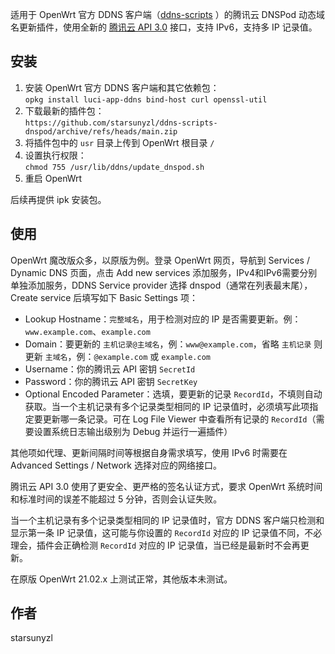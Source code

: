 适用于 OpenWrt 官方 DDNS 客户端（[ddns-scripts](https://openwrt.org/docs/guide-user/base-system/ddns) ）的腾讯云 DNSPod 动态域名更新插件，使用全新的 [腾讯云 API 3.0](https://cloud.tencent.com/document/api/1427/56193) 接口，支持 IPv6，支持多 IP 记录值。

## 安装

1. 安装 OpenWrt 官方 DDNS 客户端和其它依赖包：  
`opkg install luci-app-ddns bind-host curl openssl-util`
2. 下载最新的插件包：  
`https://github.com/starsunyzl/ddns-scripts-dnspod/archive/refs/heads/main.zip`
3. 将插件包中的 `usr` 目录上传到 OpenWrt 根目录 `/`
4. 设置执行权限：  
`chmod 755 /usr/lib/ddns/update_dnspod.sh`
5. 重启 OpenWrt

后续再提供 ipk 安装包。

## 使用

OpenWrt 魔改版众多，以原版为例。登录 OpenWrt 网页，导航到 Services / Dynamic DNS 页面，点击 Add new services 添加服务，IPv4和IPv6需要分别单独添加服务，DDNS Service provider 选择 dnspod（通常在列表最末尾），Create service 后填写如下 Basic Settings 项：

- Lookup Hostname：`完整域名`，用于检测对应的 IP 是否需要更新。例：`www.example.com`、`example.com`
- Domain：要更新的 `主机记录@主域名`，例：`www@example.com`，省略 `主机记录` 则更新 `主域名`，例：`@example.com` 或 `example.com`
- Username：你的腾讯云 API 密钥 `SecretId`
- Password：你的腾讯云 API 密钥 `SecretKey`
- Optional Encoded Parameter：选填，要更新的记录 `RecordId`，不填则自动获取。当一个主机记录有多个记录类型相同的 IP 记录值时，必须填写此项指定要更新哪一条记录。可在 Log File Viewer 中查看所有记录的 `RecordId`（需要设置系统日志输出级别为 Debug 并运行一遍插件）

其他项如代理、更新间隔时间等根据自身需求填写，使用 IPv6 时需要在 Advanced Settings / Network 选择对应的网络接口。

腾讯云 API 3.0 使用了更安全、更严格的签名认证方式，要求 OpenWrt 系统时间和标准时间的误差不能超过 5 分钟，否则会认证失败。

当一个主机记录有多个记录类型相同的 IP 记录值时，官方 DDNS 客户端只检测和显示第一条 IP 记录值，这可能与你设置的 `RecordId` 对应的 IP 记录值不同，不必理会，插件会正确检测 `RecordId` 对应的 IP 记录值，当已经是最新时不会再更新。

在原版 OpenWrt 21.02.x 上测试正常，其他版本未测试。

## 作者

starsunyzl
